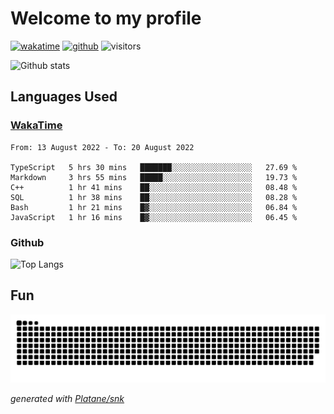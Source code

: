 # Welcome to my profile

[![wakatime](https://wakatime.com/badge/user/82c377cd-a54c-404c-b7df-177b313ca539.svg)](https://wakatime.com/@82c377cd-a54c-404c-b7df-177b313ca539)
[![github](https://img.shields.io/github/followers/xinthose?logo=github&style=plastic)](https://github.com/alanhamlett?tab=followers)
![visitors](https://visitor-badge.glitch.me/badge?page_id=xinthose&left_color=green&right_color=red)

![Github stats](https://github-readme-stats.vercel.app/api?username=xinthose&show_icons=true&theme=radical&count_private=true)

## Languages Used

### [WakaTime](https://wakatime.com/)
<!--START_SECTION:waka-->

```text
From: 13 August 2022 - To: 20 August 2022

TypeScript   5 hrs 30 mins   ███████░░░░░░░░░░░░░░░░░░   27.69 %
Markdown     3 hrs 55 mins   █████░░░░░░░░░░░░░░░░░░░░   19.73 %
C++          1 hr 41 mins    ██░░░░░░░░░░░░░░░░░░░░░░░   08.48 %
SQL          1 hr 38 mins    ██░░░░░░░░░░░░░░░░░░░░░░░   08.28 %
Bash         1 hr 21 mins    █▓░░░░░░░░░░░░░░░░░░░░░░░   06.84 %
JavaScript   1 hr 16 mins    █▓░░░░░░░░░░░░░░░░░░░░░░░   06.45 %
```

<!--END_SECTION:waka-->

### Github

![Top Langs](https://github-readme-stats.vercel.app/api/top-langs/?username=xinthose)

## Fun
![github contribution grid snake animation](https://raw.githubusercontent.com/xinthose/xinthose/output/github-contribution-grid-snake.svg)

_generated with [Platane/snk](https://github.com/Platane/snk)_
